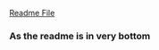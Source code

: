 [Readme File](https://github.com/rishi9504/Leetcode/blob/main/README.md)


### As the readme is in very bottom

